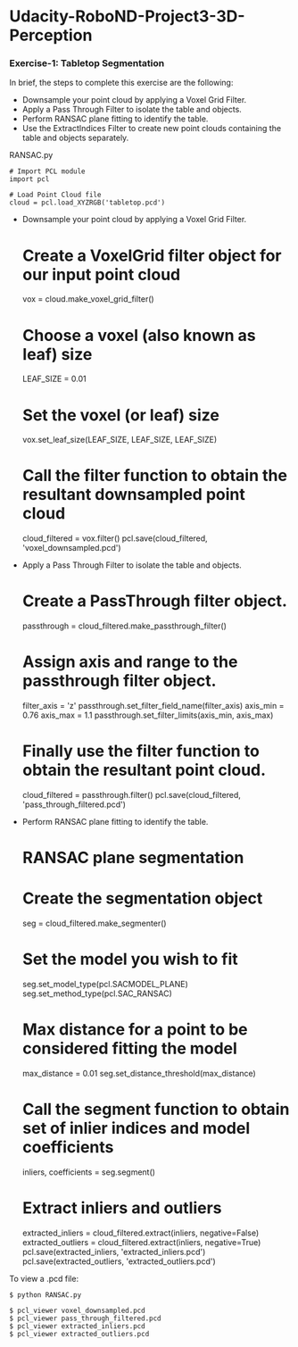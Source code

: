 # Udacity-RoboND-Project3-3D-Perception

### Exercise-1: Tabletop Segmentation

In brief, the steps to complete this exercise are the following:

- Downsample your point cloud by applying a Voxel Grid Filter.
- Apply a Pass Through Filter to isolate the table and objects.
- Perform RANSAC plane fitting to identify the table.
- Use the ExtractIndices Filter to create new point clouds containing the table and objects separately.

RANSAC.py

    # Import PCL module
    import pcl

    # Load Point Cloud file
    cloud = pcl.load_XYZRGB('tabletop.pcd')

- Downsample your point cloud by applying a Voxel Grid Filter.

    # Create a VoxelGrid filter object for our input point cloud
    vox = cloud.make_voxel_grid_filter()

    # Choose a voxel (also known as leaf) size
    LEAF_SIZE = 0.01   

    # Set the voxel (or leaf) size  
    vox.set_leaf_size(LEAF_SIZE, LEAF_SIZE, LEAF_SIZE)

    # Call the filter function to obtain the resultant downsampled point cloud
    cloud_filtered = vox.filter()
    pcl.save(cloud_filtered, 'voxel_downsampled.pcd')

- Apply a Pass Through Filter to isolate the table and objects.

    # Create a PassThrough filter object.
    passthrough = cloud_filtered.make_passthrough_filter()

    # Assign axis and range to the passthrough filter object.
    filter_axis = 'z'
    passthrough.set_filter_field_name(filter_axis)
    axis_min = 0.76
    axis_max = 1.1
    passthrough.set_filter_limits(axis_min, axis_max)

    # Finally use the filter function to obtain the resultant point cloud. 
    cloud_filtered = passthrough.filter()
    pcl.save(cloud_filtered, 'pass_through_filtered.pcd')

- Perform RANSAC plane fitting to identify the table.

    # RANSAC plane segmentation
    # Create the segmentation object
    seg = cloud_filtered.make_segmenter()

    # Set the model you wish to fit 
    seg.set_model_type(pcl.SACMODEL_PLANE)
    seg.set_method_type(pcl.SAC_RANSAC)

    # Max distance for a point to be considered fitting the model
    max_distance = 0.01
    seg.set_distance_threshold(max_distance)

    # Call the segment function to obtain set of inlier indices and model coefficients
    inliers, coefficients = seg.segment()

    # Extract inliers and outliers
    extracted_inliers = cloud_filtered.extract(inliers, negative=False)
    extracted_outliers = cloud_filtered.extract(inliers, negative=True)
    pcl.save(extracted_inliers, 'extracted_inliers.pcd')
    pcl.save(extracted_outliers, 'extracted_outliers.pcd')

To view a .pcd file:

    $ python RANSAC.py

    $ pcl_viewer voxel_downsampled.pcd
    $ pcl_viewer pass_through_filtered.pcd
    $ pcl_viewer extracted_inliers.pcd
    $ pcl_viewer extracted_outliers.pcd


